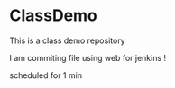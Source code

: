ClassDemo
=========

This is a class demo repository

I am commiting file using web for jenkins !

scheduled for 1 min
